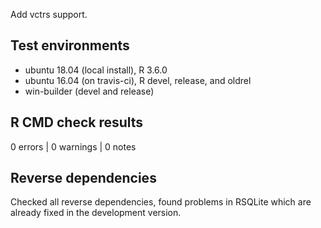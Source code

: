 Add vctrs support.

## Test environments

* ubuntu 18.04 (local install), R 3.6.0
* ubuntu 16.04 (on travis-ci), R devel, release, and oldrel
* win-builder (devel and release)

## R CMD check results

0 errors | 0 warnings | 0 notes


## Reverse dependencies

Checked all reverse dependencies, found problems in RSQLite which are already fixed in the development version.
